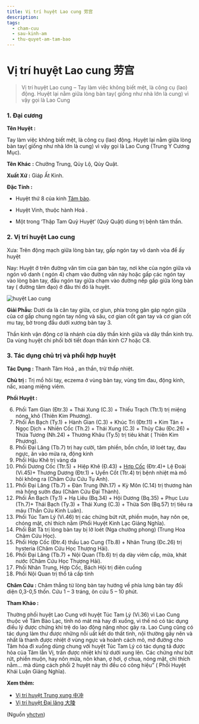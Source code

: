 ```yaml
---
title: Vị trí huyệt Lao cung 劳宫
description: 
tags:
  - cham-cuu
  - sau-kinh-am
  - thu-quyet-am-tam-bao
---
```


# Vị trí huyệt Lao cung 劳宫 

> Vị trí huyệt Lao cung – Tay làm việc không biết mệt, là công cụ (lao) động. Huyệt lại nằm giữa lòng bàn tay( giống như nhà lớn là cung) vì vậy gọi là Lao Cung

### 1. Đại cương

**Tên Huyệt :**

Tay làm việc không biết mệt, là công cụ (lao) động. Huyệt lại nằm giữa lòng bàn tay( giống như nhà lớn là cung) vì vậy gọi là Lao Cung (Trung Y Cương Mục).

**Tên** **Khác** **:** Chưởng Trung, Qủy Lộ, Qủy Quật.

**Xuất Xứ :** Giáp Ất Kinh.

**Đặc Tính :**

+ Huyệt thứ 8 của kinh [Tâm bào](/yhctvn/kinh-thu-quyet-am-tam-bao/).

+ Huyệt Vinh, thuộc hành Hoả .

+ Một trong ‘Thập Tam Quỷ Huyệt’ (Quỷ Quật) dùng trị bệnh tâm thần.

### 2. Vị trí huyệt Lao cung

Xưa: Trên động mạch giữa lòng bàn tay, gấp ngón tay vô danh vòa để ấy huyệt

Nay: Huyệt ở trên đường văn tim của gan bàn tay, nơi khe của ngón giữa và ngón vô danh ( ngón 4) chạm vào đường văn này hoặc gấp các ngón tay vào lòng bàn tay, đầu ngón tay giữa chạm vào đường nếp gấp giữa lòng bàn tay ( đường tâm đạo) ở đâu thì đó là huyệt.

![huyệt Lao cung](/imgs/yhctvn/huyet-lao-cung-300x169.jpg)

**Giải Phẫu:** Dưới da là cân tay giữa, cơ giun, phía trong gân gáp ngón giữa của cơ gấp chung ngón tay nông và sâu, cơ gian cốt gan tay và cơ gian cốt mu tay, bờ trong đầu dưới xương bàn tay 3.

Thần kinh vận động cơ là nhánh của dây thần kinh giữa và dây thần kinh trụ. Da vùng huyệt chi phối bởi tiết đoạn thần kinh C7 hoặc C8.

### 3. Tác dụng chủ trị và phối hợp huyệt

**Tác Dụng :** Thanh Tâm Hoả , an thần, trừ thấp nhiệt.

**Chủ trị :** Trị mồ hôi tay, eczema ở vùng bàn tay, vùng tim đau, động kinh, nấc, xoang miệng viêm.

**Phối Huyệt :**

6. Phối Tam Gian (Đtr.3) + Thái Xung (C.3) + Thiếu Trạch (Ttr.1) trị miệng nóng, khô (Thiên Kim Phương).
7. Phối Ẩn Bạch (Ty.1) + Hành Gian (C.3) + Khúc Trì (Đtr.11) + Kim Tân + Ngọc Dịch + Nhiên Cốc (Th.2) + Thái Xung (C.3) + Thủy Câu (Đc.26) + Thừa Tương (Nh.24) + Thương Khâu (Ty.5) trị tiêu khát ( Thiên Kim Phương).
8. Phối Đại Lăng (Tb.7) trị hay cười, tâm phiền, bồn chồn, lở loét tay, đau ngực, ăn vào mửa ra, động kinh
9. Phối Hậu Khê trị vàng da
10. Phối Dương Cốc (Ttr.5) + Hiệp Khê (Đ.43) + [Hợp Cốc](/yhctvn/huyet-hop-coc-%e5%90%88-%e8%b0%b7/) (Đtr.4)+ Lệ Đoài (Vi.45)+ Thương Dương (Đtr.1) + Uyển Cốt (Ttr.4) trị bệnh nhiệt mà mồ hôi không ra (Châm Cứu Cứu Tụ Anh).
11. Phối Đại Lăng (Tb.7) + Đàn Trung (Nh.17) + Kỳ Môn (C.14) trị thương hàn mà hông sườn đau (Châm Cứu Đại Thành).
12. Phối Ẩn Bạch (Ty.1) + Hạ Liêu (Bq.34) + Hội Dương (Bq.35) + Phục Lưu (Th.7)+ Thái Bạch (Ty.3) + Thái Xung (C.3) + Thừa Sơn (Bq.57) trị tiêu ra máu (Thần Cứu Kinh Luân).
13. Phối Túc Tam Lý (Vi.46) trị các chứng bứt rứt, phiền muộn, hay nôn ọe, chóng mặt, chỉ thích nằm (Phối Huyệt Kinh Lạc Giảng Nghĩa).
14. Phối Bát Tà trị lòng bàn tay bị lở loét (Nga chưởng phong) (Trung Hoa Châm Cứu Học).
15. Phối Hợp Cốc (Đtr.4) thấu Lao Cung (Tb.8) + Nhân Trung (Đc.26) trị hysteria (Châm Cứu Học Thượng Hải).
16. Phối Đại Lăng (Tb.7) + Nội Quan (Tb.6) trị dạ dày viêm cấp, mửa, khát nước (Châm Cứu Học Thượng Hải).
17. Phối Nhân Trung, Hợp Cốc, Bách Hội trị điên cuồng
18. Phối Nội Quan trị thổ tả cấp tính

**Châm Cứu :** Châm thẳng từ lòng bàn tay hướng về phía lưng bàn tay đối diện 0,3-0,5 thốn. Cứu 1 – 3 tráng, ôn cứu 5 – 10 phút.

**Tham Khảo :**

Thường phối huyệt Lao Cung với huyệt Túc Tam Lý (Vi.36) vì Lao Cung thuộc về Tâm Bào Lạc, tính nó mát mà hay đi xuống, vì thế nó có tác dụng điều lý được chứng khí trệ do lao động nặng nhọc gây ra. Lao Cung cũng có tác dụng làm thư được những nỗi uất kết do thất tình, nội thường gây nên và nhất là thanh được nhiệt ở vùng ngực và hoành cách mô, mở đường cho Tâm hỏa đi xuống dùng chung với huyệt Túc Tam Lý có tác dụng tả được hỏa của Tâm lẫn Vị, trấn được nhiệt khí từ dưới xung lên. Các chứng như bứt rứt, phiền muộn, hay nôn mửa, nôn khan, ợ hơi, ợ chua, nóng mặt, chỉ thích nằm… mà dùng cách phối 2 huyệt này thì đều có công hiệu” ( Phối Huyệt Khái Luận Giảng Nghĩa).

**Xem thêm:**

* [Vị trí huyệt Trung xung 中冲](/yhctvn/vi-tri-huyet-trung-xung-%e4%b8%ad%e5%86%b2/)
* [Vị trí huyệt Đại lăng 大陵](/yhctvn/vi-tri-huyet-dai-lang-%e5%a4%a7%e9%99%b5/)

(Nguồn <a href="https://yhctvn.com/vi-tri-huyet-lao-cung-劳宫/" target="_blank">yhctvn</a>)
